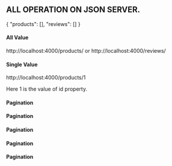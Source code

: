 ## ALL OPERATION ON JSON SERVER.

{
  "products": [],
  "reviews": []
}

#### All Value

http://localhost:4000/products/ 
or
http://localhost:4000/reviews/ 

#### Single Value

http://localhost:4000/products/1

Here 1 is the value of id property.

#### Pagination

#### Pagination


#### Pagination

#### Pagination

#### Pagination
